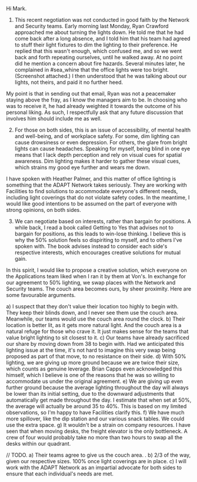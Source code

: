 Hi Mark.

1) This recent negotiation was not conducted in good faith by the Network and Security teams. Early morning last Monday, Ryan Crawford approached me about turning the lights down. He told me that he had come back after a long absence, and I told him that his team had agreed to stuff their light fixtures to dim the lighting to their preference. He replied that this wasn't enough, which confused me, and so we went back and forth repeating ourselves, until he walked away. At no point did he mention a concern about fire hazards. Several minutes later, he complained in #sea_whine that the office lights were too bright. (Screenshot attached.) I then understood that he was talking about our lights, not theirs, and paid it no further heed.

My point is that in sending out that email, Ryan was not a peacemaker staying above the fray, as I know the managers aim to be. In choosing who was to receive it, he had already weighted it towards the outcome of his personal liking. As such, I respectfully ask that any future discussion that involves him should include me as well.

2) For those on both sides, this is an issue of accessibility, of mental health and well-being, and of workplace safety. For some, dim lighting can cause drowsiness or even depression. For others, the glare from bright lights can cause headaches. Speaking for myself, being blind in one eye means that I lack depth perception and rely on visual cues for spatial awareness. Dim lighting makes it harder to gather these visual cues, which strains my good eye further and wears me down.

I have spoken with Heather Palmer, and this matter of office lighting is something that the ADAPT Network takes seriously. They are working with Facilities to find solutions to accommodate everyone's different needs, including light coverings that do not violate safety codes. In the meantime, I would like good intentions to be assumed on the part of everyone with strong opinions, on both sides.

3) We can negotiate based on interests, rather than bargain for positions. A while back, I read a book called Getting to Yes that advises not to bargain for positions, as this leads to win-lose thinking. I believe this is why the 50% solution feels so dispiriting to myself, and to others I've spoken with. The book advises instead to consider each side's respective interests, which encourages creative solutions for mutual gain.

In this spirit, I would like to propose a creative solution, which everyone on the Applications team liked when I ran it by them at Von's. In exchange for our agreement to 50% lighting, we swap places with the Network and Security teams. The couch area becomes ours, by sheer proximity. Here are some favourable arguments.

a) I suspect that they don't value their location too highly to begin with. They keep their blinds down, and I never see them use the couch area. Meanwhile, our teams would use the couch area round the clock.
b) Their location is better lit, as it gets more natural light. And the couch area is a natural refuge for those who crave it. It just makes sense for the teams that value bright lighting to sit closest to it.
c) Our teams have already sacrificed our share by moving down from 38 to begin with. Had we anticipated this lighting issue at the time, it's not hard to imagine this very swap being proposed as part of that move, to no resistance on their side.
d) With 50% lighting, we are giving up more ground because we are twice their size, which counts as genuine leverage. Brian Capps even acknowledged this himself, which I believe is one of the reasons that he was so willing to accommodate us under the original agreement.
e) We are giving up even further ground because the average lighting throughout the day will always be lower than its initial setting, due to the downward adjustments that automatically get made throughout the day. I estimate that when set at 50%, the average will actually be around 35 to 40%. This is based on my limited observations, so I'm happy to have Facilities clarify this.
f) We have much more spillover, like the dip station and our various snack tables. We could use the extra space.
g) It wouldn't be a strain on company resources. I have seen that when moving desks, the freight elevator is the only bottleneck. A crew of four would probably take no more than two hours to swap all the desks within our quadrant.

// TODO.
a) Their teams agree to give us the couch area.
.
b) 2/3 of the way, given our respective sizes. 100% once light coverings are in place.
c) I will work with the ADAPT Network as an impartial advocate for both sides to ensure that each individual's needs are met.
